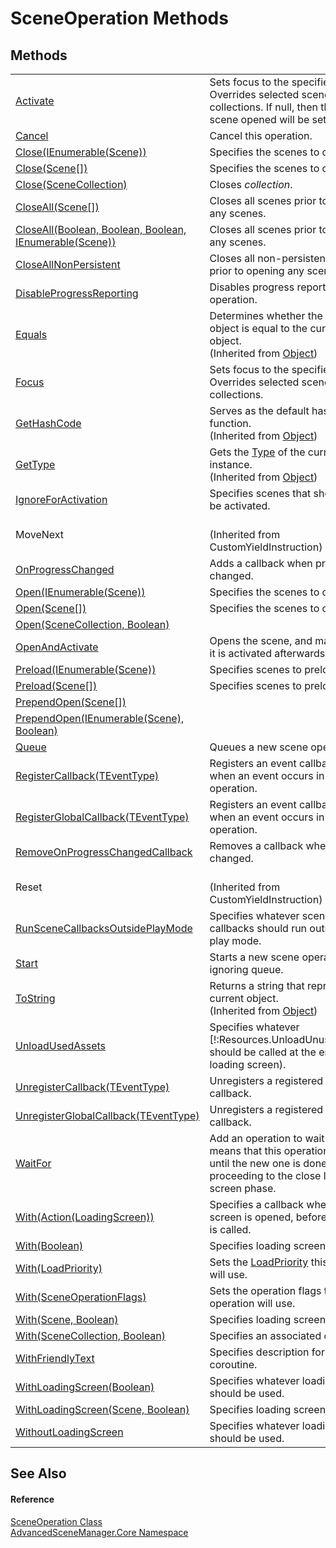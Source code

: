 # SceneOperation Methods




## Methods
<table>
<tr>
<td><a href="M_AdvancedSceneManager_Core_SceneOperation_Activate.md">Activate</a></td>
<td>Sets focus to the specified scene. Overrides selected scene in collections. If null, then the first scene opened will be set as active.</td></tr>
<tr>
<td><a href="M_AdvancedSceneManager_Core_SceneOperation_Cancel.md">Cancel</a></td>
<td>Cancel this operation.</td></tr>
<tr>
<td><a href="M_AdvancedSceneManager_Core_SceneOperation_Close_2.md">Close(IEnumerable(Scene))</a></td>
<td>Specifies the scenes to close.</td></tr>
<tr>
<td><a href="M_AdvancedSceneManager_Core_SceneOperation_Close.md">Close(Scene[])</a></td>
<td>Specifies the scenes to close.</td></tr>
<tr>
<td><a href="M_AdvancedSceneManager_Core_SceneOperation_Close_1.md">Close(SceneCollection)</a></td>
<td>Closes <em>collection</em>.</td></tr>
<tr>
<td><a href="M_AdvancedSceneManager_Core_SceneOperation_CloseAll.md">CloseAll(Scene[])</a></td>
<td>Closes all scenes prior to opening any scenes.</td></tr>
<tr>
<td><a href="M_AdvancedSceneManager_Core_SceneOperation_CloseAll_1.md">CloseAll(Boolean, Boolean, Boolean, IEnumerable(Scene))</a></td>
<td>Closes all scenes prior to opening any scenes.</td></tr>
<tr>
<td><a href="M_AdvancedSceneManager_Core_SceneOperation_CloseAllNonPersistent.md">CloseAllNonPersistent</a></td>
<td>Closes all non-persistent scenes prior to opening any scenes.</td></tr>
<tr>
<td><a href="M_AdvancedSceneManager_Core_SceneOperation_DisableProgressReporting.md">DisableProgressReporting</a></td>
<td>Disables progress reporting for this operation.</td></tr>
<tr>
<td><a href="https://learn.microsoft.com/dotnet/api/system.object.equals#system-object-equals(system-object)" target="_blank" rel="noopener noreferrer">Equals</a></td>
<td>Determines whether the specified object is equal to the current object.<br />(Inherited from <a href="https://learn.microsoft.com/dotnet/api/system.object" target="_blank" rel="noopener noreferrer">Object</a>)</td></tr>
<tr>
<td><a href="M_AdvancedSceneManager_Core_SceneOperation_Focus.md">Focus</a></td>
<td>Sets focus to the specified scene. Overrides selected scene in collections.</td></tr>
<tr>
<td><a href="https://learn.microsoft.com/dotnet/api/system.object.gethashcode" target="_blank" rel="noopener noreferrer">GetHashCode</a></td>
<td>Serves as the default hash function.<br />(Inherited from <a href="https://learn.microsoft.com/dotnet/api/system.object" target="_blank" rel="noopener noreferrer">Object</a>)</td></tr>
<tr>
<td><a href="https://learn.microsoft.com/dotnet/api/system.object.gettype" target="_blank" rel="noopener noreferrer">GetType</a></td>
<td>Gets the <a href="https://learn.microsoft.com/dotnet/api/system.type" target="_blank" rel="noopener noreferrer">Type</a> of the current instance.<br />(Inherited from <a href="https://learn.microsoft.com/dotnet/api/system.object" target="_blank" rel="noopener noreferrer">Object</a>)</td></tr>
<tr>
<td><a href="M_AdvancedSceneManager_Core_SceneOperation_IgnoreForActivation.md">IgnoreForActivation</a></td>
<td>Specifies scenes that should not be activated.</td></tr>
<tr>
<td>MoveNext</td>
<td><br />(Inherited from CustomYieldInstruction)</td></tr>
<tr>
<td><a href="M_AdvancedSceneManager_Core_SceneOperation_OnProgressChanged.md">OnProgressChanged</a></td>
<td>Adds a callback when progress changed.</td></tr>
<tr>
<td><a href="M_AdvancedSceneManager_Core_SceneOperation_Open_2.md">Open(IEnumerable(Scene))</a></td>
<td>Specifies the scenes to open.</td></tr>
<tr>
<td><a href="M_AdvancedSceneManager_Core_SceneOperation_Open.md">Open(Scene[])</a></td>
<td>Specifies the scenes to open.</td></tr>
<tr>
<td><a href="M_AdvancedSceneManager_Core_SceneOperation_Open_1.md">Open(SceneCollection, Boolean)</a></td>
<td> </td></tr>
<tr>
<td><a href="M_AdvancedSceneManager_Core_SceneOperation_OpenAndActivate.md">OpenAndActivate</a></td>
<td>Opens the scene, and makes sure it is activated afterwards.</td></tr>
<tr>
<td><a href="M_AdvancedSceneManager_Core_SceneOperation_Preload_1.md">Preload(IEnumerable(Scene))</a></td>
<td>Specifies scenes to preload.</td></tr>
<tr>
<td><a href="M_AdvancedSceneManager_Core_SceneOperation_Preload.md">Preload(Scene[])</a></td>
<td>Specifies scenes to preload.</td></tr>
<tr>
<td><a href="M_AdvancedSceneManager_Core_SceneOperation_PrependOpen.md">PrependOpen(Scene[])</a></td>
<td> </td></tr>
<tr>
<td><a href="M_AdvancedSceneManager_Core_SceneOperation_PrependOpen_1.md">PrependOpen(IEnumerable(Scene), Boolean)</a></td>
<td> </td></tr>
<tr>
<td><a href="M_AdvancedSceneManager_Core_SceneOperation_Queue.md">Queue</a></td>
<td>Queues a new scene operation.</td></tr>
<tr>
<td><a href="M_AdvancedSceneManager_Core_SceneOperation_RegisterCallback__1.md">RegisterCallback(TEventType)</a></td>
<td>Registers an event callback for when an event occurs in a operation.</td></tr>
<tr>
<td><a href="M_AdvancedSceneManager_Core_SceneOperation_RegisterGlobalCallback__1.md">RegisterGlobalCallback(TEventType)</a></td>
<td>Registers an event callback for when an event occurs in a operation.</td></tr>
<tr>
<td><a href="M_AdvancedSceneManager_Core_SceneOperation_RemoveOnProgressChangedCallback.md">RemoveOnProgressChangedCallback</a></td>
<td>Removes a callback when progress changed.</td></tr>
<tr>
<td>Reset</td>
<td><br />(Inherited from CustomYieldInstruction)</td></tr>
<tr>
<td><a href="M_AdvancedSceneManager_Core_SceneOperation_RunSceneCallbacksOutsidePlayMode.md">RunSceneCallbacksOutsidePlayMode</a></td>
<td>Specifies whatever scene callbacks should run outside of play mode.</td></tr>
<tr>
<td><a href="M_AdvancedSceneManager_Core_SceneOperation_Start.md">Start</a></td>
<td>Starts a new scene operation, ignoring queue.</td></tr>
<tr>
<td><a href="https://learn.microsoft.com/dotnet/api/system.object.tostring" target="_blank" rel="noopener noreferrer">ToString</a></td>
<td>Returns a string that represents the current object.<br />(Inherited from <a href="https://learn.microsoft.com/dotnet/api/system.object" target="_blank" rel="noopener noreferrer">Object</a>)</td></tr>
<tr>
<td><a href="M_AdvancedSceneManager_Core_SceneOperation_UnloadUsedAssets.md">UnloadUsedAssets</a></td>
<td>Specifies whatever [!:Resources.UnloadUnusedAssets] should be called at the end (before loading screen).</td></tr>
<tr>
<td><a href="M_AdvancedSceneManager_Core_SceneOperation_UnregisterCallback__1.md">UnregisterCallback(TEventType)</a></td>
<td>Unregisters a registered event callback.</td></tr>
<tr>
<td><a href="M_AdvancedSceneManager_Core_SceneOperation_UnregisterGlobalCallback__1.md">UnregisterGlobalCallback(TEventType)</a></td>
<td>Unregisters a registered event callback.</td></tr>
<tr>
<td><a href="M_AdvancedSceneManager_Core_SceneOperation_WaitFor.md">WaitFor</a></td>
<td>Add an operation to wait for. This means that this operation will wait until the new one is done, before proceeding to the close loading screen phase.</td></tr>
<tr>
<td><a href="M_AdvancedSceneManager_Core_SceneOperation_With_4.md">With(Action(LoadingScreen))</a></td>
<td>Specifies a callback when loading screen is opened, before <a href="M_AdvancedSceneManager_Loading_LoadingScreen_OnOpen.md">OnOpen()</a> is called.</td></tr>
<tr>
<td><a href="M_AdvancedSceneManager_Core_SceneOperation_With_5.md">With(Boolean)</a></td>
<td>Specifies loading screen to use.</td></tr>
<tr>
<td><a href="M_AdvancedSceneManager_Core_SceneOperation_With_1.md">With(LoadPriority)</a></td>
<td>Sets the <a href="T_AdvancedSceneManager_Models_Enums_LoadPriority.md">LoadPriority</a> this operation will use.</td></tr>
<tr>
<td><a href="M_AdvancedSceneManager_Core_SceneOperation_With.md">With(SceneOperationFlags)</a></td>
<td>Sets the operation flags this operation will use.</td></tr>
<tr>
<td><a href="M_AdvancedSceneManager_Core_SceneOperation_With_2.md">With(Scene, Boolean)</a></td>
<td>Specifies loading screen to use.</td></tr>
<tr>
<td><a href="M_AdvancedSceneManager_Core_SceneOperation_With_3.md">With(SceneCollection, Boolean)</a></td>
<td>Specifies an associated collection.</td></tr>
<tr>
<td><a href="M_AdvancedSceneManager_Core_SceneOperation_WithFriendlyText.md">WithFriendlyText</a></td>
<td>Specifies description for operation coroutine.</td></tr>
<tr>
<td><a href="M_AdvancedSceneManager_Core_SceneOperation_WithLoadingScreen_1.md">WithLoadingScreen(Boolean)</a></td>
<td>Specifies whatever loading screen should be used.</td></tr>
<tr>
<td><a href="M_AdvancedSceneManager_Core_SceneOperation_WithLoadingScreen.md">WithLoadingScreen(Scene, Boolean)</a></td>
<td>Specifies loading screen to use.</td></tr>
<tr>
<td><a href="M_AdvancedSceneManager_Core_SceneOperation_WithoutLoadingScreen.md">WithoutLoadingScreen</a></td>
<td>Specifies whatever loading screen should be used.</td></tr>
</table>

## See Also


#### Reference
<a href="T_AdvancedSceneManager_Core_SceneOperation.md">SceneOperation Class</a>  
<a href="N_AdvancedSceneManager_Core.md">AdvancedSceneManager.Core Namespace</a>  
